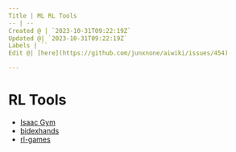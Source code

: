 ```yaml
---
Title | ML RL Tools
-- | --
Created @ | `2023-10-31T09:22:19Z`
Updated @| `2023-10-31T09:22:19Z`
Labels | ``
Edit @| [here](https://github.com/junxnone/aiwiki/issues/454)

---
```

# RL Tools

- [Isaac Gym](0453_Tools_Gym)
- [bidexhands](https://github.com/PKU-MARL/DexterousHands)
- [rl-games](https://github.com/Denys88/rl_games)
